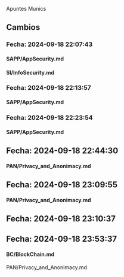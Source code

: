 Apuntes Munics 
## Cambios

### Fecha: 2024-09-18 22:07:43

#### SAPP/AppSecurity.md
#### SI/InfoSecurity.md 


### Fecha: 2024-09-18 22:13:57

####  SAPP/AppSecurity.md


### Fecha: 2024-09-18 22:23:54

#### SAPP/AppSecurity.md 


## Fecha: 2024-09-18 22:44:30

#### PAN/Privacy_and_Anonimacy.md



## Fecha: 2024-09-18 23:09:55

#### PAN/Privacy_and_Anonimacy.md



## Fecha: 2024-09-18 23:10:37

#### 



## Fecha: 2024-09-18 23:53:37

#### BC/BlockChain.md
PAN/Privacy_and_Anonimacy.md

